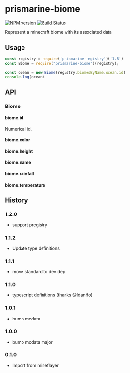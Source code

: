 # prismarine-biome
[![NPM version](https://img.shields.io/npm/v/prismarine-biome.svg)](http://npmjs.com/package/prismarine-biome)
[![Build Status](https://github.com/PrismarineJS/prismarine-biome/workflows/CI/badge.svg)](https://github.com/PrismarineJS/prismarine-biome/actions?query=workflow%3A%22CI%22)

Represent a minecraft biome with its associated data

## Usage

```js
const registry = require('prismarine-registry')('1.8')
const Biome = require("prismarine-biome")(registry);

const ocean = new Biome(registry.biomesByName.ocean.id)
console.log(ocean)
```

## API

### Biome

#### biome.id

Numerical id.

#### biome.color

#### biome.height

#### biome.name

#### biome.rainfall

#### biome.temperature

## History

### 1.2.0
* support pregistry

### 1.1.2
* Update type definitions

### 1.1.1

* move standard to dev dep

### 1.1.0

* typescript definitions (thanks @IdanHo)

### 1.0.1

* bump mcdata

### 1.0.0

* bump mcdata major

### 0.1.0

* Import from mineflayer
